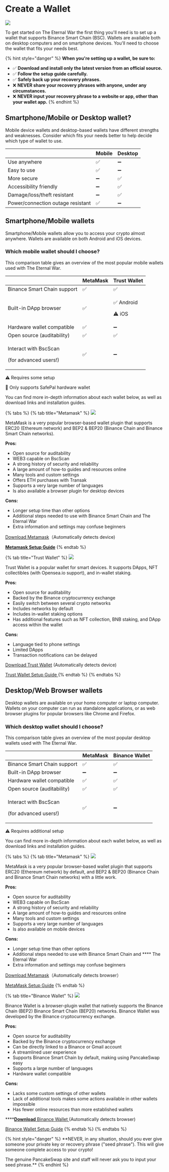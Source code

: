 # Create a Wallet

![](../../.gitbook/assets/34.PNG)

To get started on The Eternal War the first thing you'll need is to set up a wallet that supports Binance Smart Chain (BSC). Wallets are available both on desktop computers and on smartphone devices. You'll need to choose the wallet that fits your needs best.

{% hint style="danger" %}
**When you're setting up a wallet, be sure to:**

* ✅ **Download and install only the latest version from an official source.**
* ✅ **Follow the setup guide carefully.**
* ✅ **Safely back up your recovery phrases.**
* ❌ **NEVER share your recovery phrases with anyone, under any circumstances.**
* ❌ **NEVER input your recovery phrase to a website or app, other than your wallet app.**
{% endhint %}

## Smartphone/Mobile or Desktop wallet?

Mobile device wallets and desktop-based wallets have different strengths and weaknesses. Consider which fits your needs better to help decide which type of wallet to use.

|                                   | Mobile | Desktop |
| --------------------------------- | ------ | ------- |
| Use anywhere                      | ✅      | ➖       |
| Easy to use                       | ✅      | ➖       |
| More secure                       | ➖      | ✅       |
| Accessibility friendly            | ➖      | ✅       |
| Damage/loss/theft resistant       | ➖      | ✅       |
| Power/connection outage resistant | ✅      | ➖       |

## **Smartphone/Mobile wallets**

Smartphone/Mobile wallets allow you to access your crypto almost anywhere. Wallets are available on both Android and iOS devices.

### Which mobile wallet should I choose?

This comparison table gives an overview of the most popular mobile wallets used with The Eternal War.

|                                                          | MetaMask | Trust Wallet                  |
| -------------------------------------------------------- | -------- | ----------------------------- |
| Binance Smart Chain support                              | ✅        | ✅                             |
| Built-in DApp browser                                    | ✅        | <p>✅ Android</p><p>⚠️ iOS</p> |
| Hardware wallet compatible                               | ✅        | ➖                             |
| Open source (auditability)                               | ✅        | ✅                             |
| <p>Interact with BscScan</p><p>(for advanced users!)</p> | ✅        | ➖                             |

⚠️ Requires some setup

🔶 Only supports SafePal hardware wallet

You can find more in-depth information about each wallet below, as well as download links and installation guides.

{% tabs %}
{% tab title="Metamask" %}
![](<../../.gitbook/assets/图片 (2) (1).png>)

MetaMask is a very popular browser-based wallet plugin that supports ERC20 (Ethereum network) and BEP2 & BEP20 (Binance Chain and Binance Smart Chain networks).

**Pros:**

* Open source for auditability &#x20;
* WEB3 capable on BscScan&#x20;
* A strong history of security and reliability&#x20;
* A large amount of how-to guides and resources online &#x20;
* Many tools and custom settings &#x20;
* Offers ETH purchases with Transak &#x20;
* Supports a very large number of languages &#x20;
* Is also available a browser plugin for desktop devices

**Cons:**

* Longer setup time than other options &#x20;
* Additional steps needed to use with Binance Smart Chain and The Eternal War
* Extra information and settings may confuse beginners

[Download Metamask](https://metamask.io/download.html)（Automatically detects device)

****[**Metamask Setup Guide**](https://academy.binance.com/en/articles/connecting-metamask-to-binance-smart-chain)****
{% endtab %}

{% tab title="Trust Wallet" %}
![](<../../.gitbook/assets/图片 (1) (1).png>)

Trust Wallet is a popular wallet for smart devices. It supports DApps, NFT collectibles (with Opensea.io support), and in-wallet staking.

**Pros:**

* Open source for auditability &#x20;
* Backed by the Binance cryptocurrency exchange &#x20;
* Easily switch between several crypto networks &#x20;
* Includes networks by default &#x20;
* Includes in-wallet staking options &#x20;
* Has additional features such as NFT collection, BNB staking, and DApp access within the wallet &#x20;

**Cons:**

* Language tied to phone settings &#x20;
* Limited DApps &#x20;
* Transaction notifications can be delayed

[Download Trust Wallet](https://trustwallet.com) (Automatically detects device)

[Trust Wallet Setup Guide ](https://www.binance.com/en/blog/ecosystem/how-to-set-up-and-use-trust-wallet-for-binance-smart-chain-421499824684901157)
{% endtab %}
{% endtabs %}

## **Desktop/Web Browser wallets**

Desktop wallets are available on your home computer or laptop computer. Wallets on your computer can run as standalone applications, or as web browser plugins for popular browsers like Chrome and Firefox.

### Which desktop wallet should I choose?

This comparison table gives an overview of the most popular desktop wallets used with The Eternal War.

|                                                          | MetaMask | Binance Wallet |
| -------------------------------------------------------- | -------- | -------------- |
| Binance Smart Chain support                              | ✅        | ✅              |
| Built-in DApp browser                                    | ➖        | ➖              |
| Hardware wallet compatible                               | ✅        | ✅              |
| Open source (auditability)                               | ✅        | ✅              |
| <p>Interact with BscScan</p><p>(for advanced users!)</p> | ✅        | ➖              |

⚠️ Requires additional setup

You can find more in-depth information about each wallet below, as well as download links and installation guides.

{% tabs %}
{% tab title="Metamask" %}
![](<../../.gitbook/assets/图片 (2) (1).png>)

MetaMask is a very popular browser-based wallet plugin that supports ERC20 (Ethereum network) by default, and BEP2 & BEP20 (Binance Chain and Binance Smart Chain networks) with a little work.

**Pros:**

* Open source for auditability &#x20;
* WEB3 capable on BscScan &#x20;
* A strong history of security and reliability &#x20;
* A large amount of how-to guides and resources online &#x20;
* Many tools and custom settings &#x20;
* Supports a very large number of languages &#x20;
* Is also available on mobile devices

**Cons:**

* Longer setup time than other options &#x20;
* Additional steps needed to use with Binance Smart Chain and **** The Eternal War
* Extra information and settings may confuse beginners

[Download Metamask](https://metamask.io/download.html)（Automatically detects browser）

[MetaMask Setup Guide](https://academy.binance.com/en/articles/connecting-metamask-to-binance-smart-chain)&#x20;
{% endtab %}

{% tab title="Binance Wallet" %}
![](<../../.gitbook/assets/图片 (4).png>)

Binance Wallet is a browser-plugin wallet that natively supports the Binance Chain (BEP2) Binance Smart Chain (BEP20) networks. Binance Wallet was developed by the Binance cryptocurrency exchange.

**Pros:**

* Open source for auditability &#x20;
* Backed by the Binance cryptocurrency exchange &#x20;
* Can be directly linked to a Binance or Gmail account &#x20;
* A streamlined user experience &#x20;
* Supports Binance Smart Chain by default, making using PancakeSwap easy &#x20;
* Supports a large number of languages&#x20;
* Hardware wallet compatible

**Cons:**

* Lacks some custom settings of other wallets&#x20;
* Lack of additional tools makes some actions available in other wallets impossible &#x20;
* Has fewer online resources than more established wallets

****[**Download** Binance Wallet ](https://www.binance.org/en)(Automatically detects browser)

[Binance Wallet Setup Guide](https://docs.binance.org/smart-chain/wallet/binance.html)&#x20;
{% endtab %}
{% endtabs %}

{% hint style="danger" %}
\*\*NEVER, in any situation, should you ever give someone your private key or recovery phrase ("seed phrase"). This will give someone complete access to your crypto!

The genuine PancakeSwap site and staff will never ask you to input your seed phrase.\*\*
{% endhint %}
